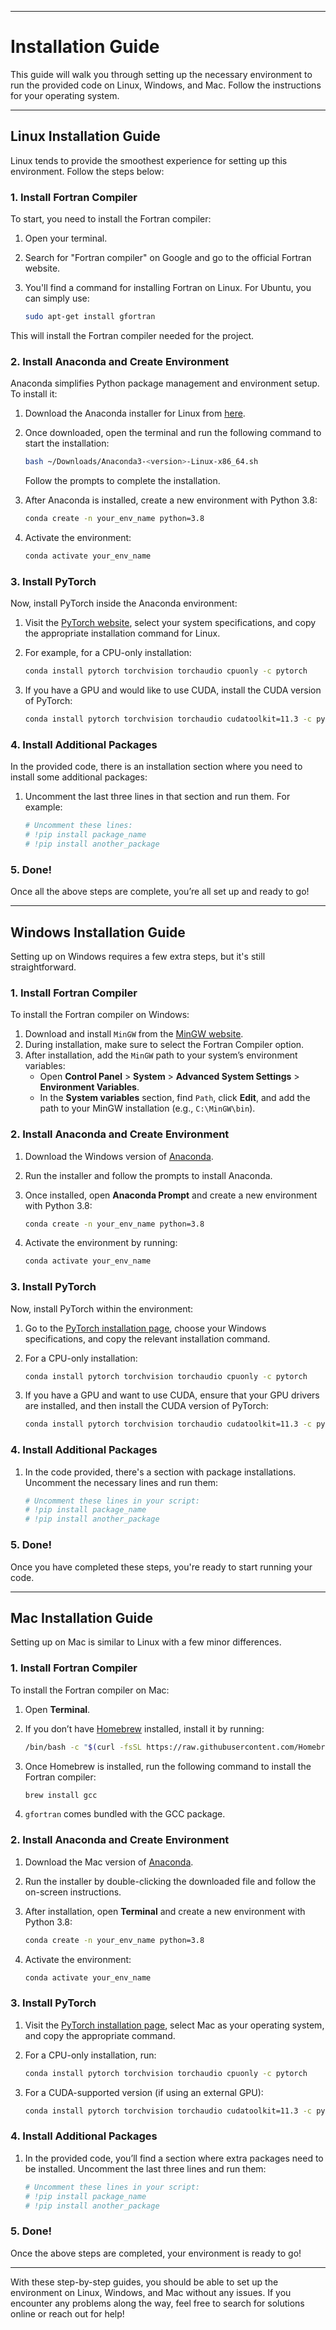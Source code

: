 
---

# Installation Guide

This guide will walk you through setting up the necessary environment to run the provided code on Linux, Windows, and Mac. Follow the instructions for your operating system.

---

## **Linux Installation Guide**

Linux tends to provide the smoothest experience for setting up this environment. Follow the steps below:

### 1. Install Fortran Compiler
To start, you need to install the Fortran compiler:

1. Open your terminal.
2. Search for "Fortran compiler" on Google and go to the official Fortran website.
3. You'll find a command for installing Fortran on Linux. For Ubuntu, you can simply use:

    ```bash
    sudo apt-get install gfortran
    ```

This will install the Fortran compiler needed for the project.

### 2. Install Anaconda and Create Environment

Anaconda simplifies Python package management and environment setup. To install it:

1. Download the Anaconda installer for Linux from [here](https://www.anaconda.com/products/distribution).
2. Once downloaded, open the terminal and run the following command to start the installation:

    ```bash
    bash ~/Downloads/Anaconda3-<version>-Linux-x86_64.sh
    ```

    Follow the prompts to complete the installation.

3. After Anaconda is installed, create a new environment with Python 3.8:

    ```bash
    conda create -n your_env_name python=3.8
    ```

4. Activate the environment:

    ```bash
    conda activate your_env_name
    ```

### 3. Install PyTorch

Now, install PyTorch inside the Anaconda environment:

1. Visit the [PyTorch website](https://pytorch.org/get-started/locally/), select your system specifications, and copy the appropriate installation command for Linux.
2. For example, for a CPU-only installation:

    ```bash
    conda install pytorch torchvision torchaudio cpuonly -c pytorch
    ```

3. If you have a GPU and would like to use CUDA, install the CUDA version of PyTorch:

    ```bash
    conda install pytorch torchvision torchaudio cudatoolkit=11.3 -c pytorch
    ```

### 4. Install Additional Packages

In the provided code, there is an installation section where you need to install some additional packages:

1. Uncomment the last three lines in that section and run them. For example:

    ```bash
    # Uncomment these lines:
    # !pip install package_name
    # !pip install another_package
    ```

### 5. Done!
Once all the above steps are complete, you’re all set up and ready to go!

---

## **Windows Installation Guide**

Setting up on Windows requires a few extra steps, but it's still straightforward.

### 1. Install Fortran Compiler

To install the Fortran compiler on Windows:

1. Download and install `MinGW` from the [MinGW website](https://osdn.net/projects/mingw/releases/).
2. During installation, make sure to select the Fortran Compiler option.
3. After installation, add the `MinGW` path to your system’s environment variables:
   - Open **Control Panel** > **System** > **Advanced System Settings** > **Environment Variables**.
   - In the **System variables** section, find `Path`, click **Edit**, and add the path to your MinGW installation (e.g., `C:\MinGW\bin`).

### 2. Install Anaconda and Create Environment

1. Download the Windows version of [Anaconda](https://www.anaconda.com/products/distribution).
2. Run the installer and follow the prompts to install Anaconda.
3. Once installed, open **Anaconda Prompt** and create a new environment with Python 3.8:

    ```bash
    conda create -n your_env_name python=3.8
    ```

4. Activate the environment by running:

    ```bash
    conda activate your_env_name
    ```

### 3. Install PyTorch

Now, install PyTorch within the environment:

1. Go to the [PyTorch installation page](https://pytorch.org/get-started/locally/), choose your Windows specifications, and copy the relevant installation command.
2. For a CPU-only installation:

    ```bash
    conda install pytorch torchvision torchaudio cpuonly -c pytorch
    ```

3. If you have a GPU and want to use CUDA, ensure that your GPU drivers are installed, and then install the CUDA version of PyTorch:

    ```bash
    conda install pytorch torchvision torchaudio cudatoolkit=11.3 -c pytorch
    ```

### 4. Install Additional Packages

1. In the code provided, there's a section with package installations. Uncomment the necessary lines and run them:

    ```bash
    # Uncomment these lines in your script:
    # !pip install package_name
    # !pip install another_package
    ```

### 5. Done!
Once you have completed these steps, you're ready to start running your code.

---

## **Mac Installation Guide**

Setting up on Mac is similar to Linux with a few minor differences.

### 1. Install Fortran Compiler

To install the Fortran compiler on Mac:

1. Open **Terminal**.
2. If you don’t have [Homebrew](https://brew.sh/) installed, install it by running:

    ```bash
    /bin/bash -c "$(curl -fsSL https://raw.githubusercontent.com/Homebrew/install/HEAD/install.sh)"
    ```

3. Once Homebrew is installed, run the following command to install the Fortran compiler:

    ```bash
    brew install gcc
    ```

4. `gfortran` comes bundled with the GCC package.

### 2. Install Anaconda and Create Environment

1. Download the Mac version of [Anaconda](https://www.anaconda.com/products/distribution).
2. Run the installer by double-clicking the downloaded file and follow the on-screen instructions.
3. After installation, open **Terminal** and create a new environment with Python 3.8:

    ```bash
    conda create -n your_env_name python=3.8
    ```

4. Activate the environment:

    ```bash
    conda activate your_env_name
    ```

### 3. Install PyTorch

1. Visit the [PyTorch installation page](https://pytorch.org/get-started/locally/), select Mac as your operating system, and copy the appropriate command.
2. For a CPU-only installation, run:

    ```bash
    conda install pytorch torchvision torchaudio cpuonly -c pytorch
    ```

3. For a CUDA-supported version (if using an external GPU):

    ```bash
    conda install pytorch torchvision torchaudio cudatoolkit=11.3 -c pytorch
    ```

### 4. Install Additional Packages

1. In the provided code, you’ll find a section where extra packages need to be installed. Uncomment the last three lines and run them:

    ```bash
    # Uncomment these lines in your script:
    # !pip install package_name
    # !pip install another_package
    ```

### 5. Done!
Once the above steps are completed, your environment is ready to go!

---

With these step-by-step guides, you should be able to set up the environment on Linux, Windows, and Mac without any issues. If you encounter any problems along the way, feel free to search for solutions online or reach out for help!
